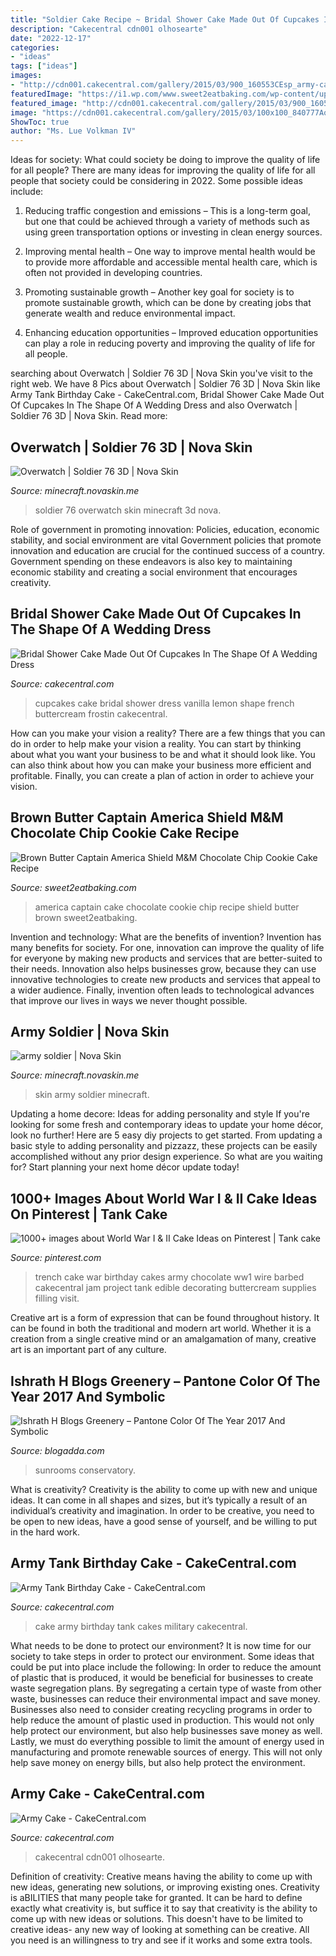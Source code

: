 ```yaml
---
title: "Soldier Cake Recipe ~ Bridal Shower Cake Made Out Of Cupcakes In The Shape Of A Wedding Dress"
description: "Cakecentral cdn001 olhosearte"
date: "2022-12-17"
categories:
- "ideas"
tags: ["ideas"]
images:
- "http://cdn001.cakecentral.com/gallery/2015/03/900_160553CEsp_army-cake.jpg"
featuredImage: "https://i1.wp.com/www.sweet2eatbaking.com/wp-content/uploads/2014/09/captain-america-chocolate-chip-cookie-cake-1.jpg?fit=720%2C1080"
featured_image: "http://cdn001.cakecentral.com/gallery/2015/03/900_160553CEsp_army-cake.jpg"
image: "https://cdn001.cakecentral.com/gallery/2015/03/100x100_840777Ao11_image.jpg"
ShowToc: true
author: "Ms. Lue Volkman IV"
---
```



Ideas for society: What could society be doing to improve the quality of life for all people?
There are many ideas for improving the quality of life for all people that society could be considering in 2022. Some possible ideas include: 
1. Reducing traffic congestion and emissions – This is a long-term goal, but one that could be achieved through a variety of methods such as using green transportation options or investing in clean energy sources. 

2. Improving mental health – One way to improve mental health would be to provide more affordable and accessible mental health care, which is often not provided in developing countries. 

3. Promoting sustainable growth – Another key goal for society is to promote sustainable growth, which can be done by creating jobs that generate wealth and reduce environmental impact. 

4. Enhancing education opportunities – Improved education opportunities can play a role in reducing poverty and improving the quality of life for all people. 


	

		
searching about Overwatch | Soldier 76 3D | Nova Skin you've visit to the right web. We have 8 Pics about Overwatch | Soldier 76 3D | Nova Skin like Army Tank Birthday Cake - CakeCentral.com, Bridal Shower Cake Made Out Of Cupcakes In The Shape Of A Wedding Dress and also Overwatch | Soldier 76 3D | Nova Skin. Read more:
		
    
## Overwatch | Soldier 76 3D | Nova Skin

<img loading=lazy src="https://lh3.googleusercontent.com/dK8HyU9iHSCxmKGtRR8UlnuNhzLdp5lHioK5KpYi-CVRcof98E_nMJcU9sQ0ctzmKtXi6zbPP7JAc2DeT_z4" onerror="this.onerror=null;this.src='https://tse2.mm.bing.net/th?id=OIP.w2n0Tx0PW_B7__3Wk8SOOgHaPk&amp;pid=15.1';" alt="Overwatch | Soldier 76 3D | Nova Skin">

_Source: minecraft.novaskin.me_

>soldier 76 overwatch skin minecraft 3d nova. 

	

Role of government in promoting innovation: Policies, education, economic stability, and social environment are vital
Government policies that promote innovation and education are crucial for the continued success of a country. Government spending on these endeavors is also key to maintaining economic stability and creating a social environment that encourages creativity.

    
## Bridal Shower Cake Made Out Of Cupcakes In The Shape Of A Wedding Dress

<img loading=lazy src="https://cdn001.cakecentral.com/gallery/2015/03/100x100_840777Ao11_image.jpg" onerror="this.onerror=null;this.src='https://tse3.mm.bing.net/th?id=OIP.vZYz7JWBJ3c0iSTTixpvawHaJ4&amp;pid=15.1';" alt="Bridal Shower Cake Made Out Of Cupcakes In The Shape Of A Wedding Dress">

_Source: cakecentral.com_

>cupcakes cake bridal shower dress vanilla lemon shape french buttercream frostin cakecentral. 

	

How can you make your vision a reality?
There are a few things that you can do in order to help make your vision a reality. You can start by thinking about what you want your business to be and what it should look like. You can also think about how you can make your business more efficient and profitable. Finally, you can create a plan of action in order to achieve your vision.

    
## Brown Butter Captain America Shield M&amp;M Chocolate Chip Cookie Cake Recipe

<img loading=lazy src="https://i1.wp.com/www.sweet2eatbaking.com/wp-content/uploads/2014/09/captain-america-chocolate-chip-cookie-cake-1.jpg?fit=720%2C1080" onerror="this.onerror=null;this.src='https://tse1.mm.bing.net/th?id=OIP.Ky0lUOptw9Uekb55tgaCLQHaLH&amp;pid=15.1';" alt="Brown Butter Captain America Shield M&amp;M Chocolate Chip Cookie Cake Recipe">

_Source: sweet2eatbaking.com_

>america captain cake chocolate cookie chip recipe shield butter brown sweet2eatbaking. 

	

Invention and technology: What are the benefits of invention?
Invention has many benefits for society. For one, innovation can improve the quality of life for everyone by making new products and services that are better-suited to their needs. Innovation also helps businesses grow, because they can use innovative technologies to create new products and services that appeal to a wider audience. Finally, invention often leads to technological advances that improve our lives in ways we never thought possible.

    
## Army Soldier | Nova Skin

<img loading=lazy src="https://lh3.googleusercontent.com/9UMuS2dYm6h3sl6BGYAEI-GSKk4dZMNkXpgTF7F3yVYyLap2ChVaR84I3ZxX5yrFkYd8FO1ZqlnySiWoA-HsTQ" onerror="this.onerror=null;this.src='https://tse2.mm.bing.net/th?id=OIP.YeOvN3KIJHwgfQwL7wEftAHaO0&amp;pid=15.1';" alt="army soldier | Nova Skin">

_Source: minecraft.novaskin.me_

>skin army soldier minecraft. 

	

Updating a home decore: Ideas for adding personality and style
If you're looking for some fresh and contemporary ideas to update your home décor, look no further! Here are 5 easy diy projects to get started. From updating a basic style to adding personality and pizzazz, these projects can be easily accomplished without any prior design experience. So what are you waiting for? Start planning your next home décor update today!

    
## 1000+ Images About World War I &amp; II Cake Ideas On Pinterest | Tank Cake

<img loading=lazy src="https://s-media-cache-ak0.pinimg.com/736x/ae/09/dd/ae09dd3749851e9f79d9fc3d03c40bf5.jpg" onerror="this.onerror=null;this.src='https://tse2.mm.bing.net/th?id=OIP.FThF6TRkFyxzH3d6336QSgHaFp&amp;pid=15.1';" alt="1000+ images about World War I &amp; II Cake Ideas on Pinterest | Tank cake">

_Source: pinterest.com_

>trench cake war birthday cakes army chocolate ww1 wire barbed cakecentral jam project tank edible decorating buttercream supplies filling visit. 

	

Creative art is a form of expression that can be found throughout history. It can be found in both the traditional and modern art world. Whether it is a creation from a single creative mind or an amalgamation of many, creative art is an important part of any culture.

    
## Ishrath H Blogs Greenery – Pantone Color Of The Year 2017 And Symbolic

<img loading=lazy src="http://wanderingmist.com/wp-content/uploads/sunroom-entertaining-space-and-bar-space-it-is-great-to-chill-in-sun-with-plants.jpg" onerror="this.onerror=null;this.src='https://tse3.mm.bing.net/th?id=OIP.bXUFGMdmP8d8eKLAL3NhnAHaE4&amp;pid=15.1';" alt="Ishrath H Blogs Greenery – Pantone Color Of The Year 2017 And Symbolic">

_Source: blogadda.com_

>sunrooms conservatory. 

	

What is creativity?
Creativity is the ability to come up with new and unique ideas. It can come in all shapes and sizes, but it’s typically a result of an individual’s creativity and imagination. In order to be creative, you need to be open to new ideas, have a good sense of yourself, and be willing to put in the hard work.

    
## Army Tank Birthday Cake - CakeCentral.com

<img loading=lazy src="https://cdn001.cakecentral.com/gallery/2015/03/900_895093AbOi_army-tank-birthday-cake.jpg" onerror="this.onerror=null;this.src='https://tse2.mm.bing.net/th?id=OIP.BUUALjijf3DXy8QoQY_AdQHaFh&amp;pid=15.1';" alt="Army Tank Birthday Cake - CakeCentral.com">

_Source: cakecentral.com_

>cake army birthday tank cakes military cakecentral. 

	

What needs to be done to protect our environment?
It is now time for our society to take steps in order to protect our environment. Some ideas that could be put into place include the following:
In order to reduce the amount of plastic that is produced, it would be beneficial for businesses to create waste segregation plans. By segregating a certain type of waste from other waste, businesses can reduce their environmental impact and save money. Businesses also need to consider creating recycling programs in order to help reduce the amount of plastic used in production. This would not only help protect our environment, but also help businesses save money as well. Lastly, we must do everything possible to limit the amount of energy used in manufacturing and promote renewable sources of energy. This will not only help save money on energy bills, but also help protect the environment.

    
## Army Cake - CakeCentral.com

<img loading=lazy src="http://cdn001.cakecentral.com/gallery/2015/03/900_160553CEsp_army-cake.jpg" onerror="this.onerror=null;this.src='https://tse1.mm.bing.net/th?id=OIP.rrQgR4jSzN-PwHqJofZq0QHaJ4&amp;pid=15.1';" alt="Army Cake - CakeCentral.com">

_Source: cakecentral.com_

>cakecentral cdn001 olhosearte. 

	

Definition of creativity: Creative means having the ability to come up with new ideas, generating new solutions, or improving existing ones.
Creativity is aBILITIES that many people take for granted. It can be hard to define exactly what creativity is, but suffice it to say that creativity is the ability to come up with new ideas or solutions. This doesn't have to be limited to creative ideas- any new way of looking at something can be creative. All you need is an willingness to try and see if it works and some extra tools.


